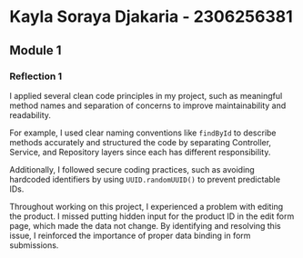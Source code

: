 # Kayla Soraya Djakaria - 2306256381

## Module 1
### Reflection 1
I applied several clean code principles in my project, such as meaningful method names and 
separation of concerns to improve maintainability and readability.

For example, I used clear naming conventions like `findById` to describe methods accurately 
and structured the code by separating Controller, Service, and Repository layers since each has 
different responsibility.

Additionally, I followed secure coding practices, such as avoiding hardcoded identifiers by using
`UUID.randomUUID()` to prevent predictable IDs.

Throughout working on this project, I experienced a problem with editing the product. I missed 
putting hidden input for the product ID in the edit form page, which made the data not change. By 
identifying and resolving this issue, I reinforced the importance of proper data binding in form submissions.

